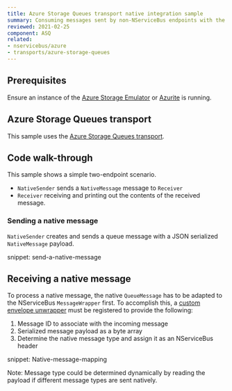 ```yaml
---
title: Azure Storage Queues transport native integration sample
summary: Consuming messages sent by non-NServiceBus endpoints with the Azure Storage Queues transport
reviewed: 2021-02-25
component: ASQ
related:
- nservicebus/azure
- transports/azure-storage-queues
---
```


## Prerequisites

Ensure an instance of the [Azure Storage Emulator](https://docs.microsoft.com/en-us/azure/storage/storage-use-emulator) or [Azurite](https://github.com/Azure/Azurite) is running.


## Azure Storage Queues transport

This sample uses the [Azure Storage Queues transport](/transports/azure-storage-queues).


## Code walk-through

This sample shows a simple two-endpoint scenario.

 * `NativeSender` sends a `NativeMessage` message to `Receiver`
 * `Receiver` receiving and printing out the contents of the received message.


### Sending a native message

`NativeSender` creates and sends a queue message with a JSON serialized `NativeMessage` payload.

snippet: send-a-native-message


## Receiving a native message

To process a native message, the native `QueueMessage` has to be adapted to the NServiceBus `MessageWrapper` first. To accomplish this, a [custom envelope unwrapper](/transports/azure-storage-queues/native-integration.md) must be registered to provide the following:
1. Message ID to associate with the incoming message
1. Serialized message payload as a byte array
1. Determine the native message type and assign it as an NServiceBus header

snippet: Native-message-mapping

Note: Message type could be determined dynamically by reading the payload if different message types are sent natively.
